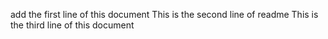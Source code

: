 add the first line of this document
This is the second line of readme
This is the third line of this document
